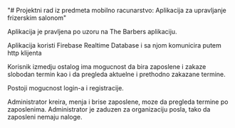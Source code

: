 "# Projektni rad iz predmeta mobilno racunarstvo: Aplikacija za upravljanje frizerskim salonom" 

Aplikacija je pravljena po uzoru na The Barbers aplikaciju.

Aplikacija koristi Firebase Realtime Database i sa njom komunicira putem http klijenta

Korisnik izmedju ostalog ima mogucnost da bira zaposlene i zakaze slobodan termin kao i da pregleda aktuelne i prethodno zakazane termine.

Postoji mogucnost login-a i registracije.

Administrator kreira, menja i brise zaposlene, moze da pregleda termine po zaposlenima. Administrator je zaduzen za organizaciju posla, tako da zaposleni nemaju naloge.
